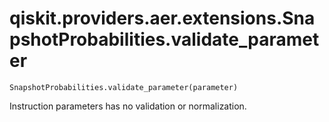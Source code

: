 # qiskit.providers.aer.extensions.SnapshotProbabilities.validate\_parameter

`SnapshotProbabilities.validate_parameter(parameter)`

Instruction parameters has no validation or normalization.
